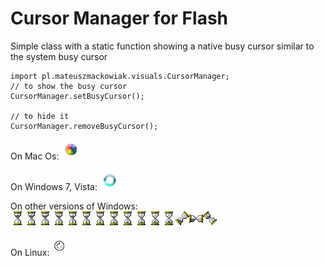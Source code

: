# Cursor Manager for Flash #
Simple class with a static function showing a native busy cursor similar to the system busy cursor

	import pl.mateuszmackowiak.visuals.CursorManager;
	// to show the busy cursor
	CursorManager.setBusyCursor();

	// to hide it
	CursorManager.removeBusyCursor();
On Mac Os:
![mac_busy_cursor](https://github.com/mateuszmackowiak/as3NativeCursorManager/raw/546d718eb6dc8921009dc326ec721c5880a5597a/assets/mac_busy.png)

On Windows 7, Vista: ![windows7_vista_busy_cursor](https://github.com/mateuszmackowiak/as3NativeCursorManager/raw/546d718eb6dc8921009dc326ec721c5880a5597a/assets/aero_busy.png)

On other versions of Windows:![windows_busy_cursor](https://github.com/mateuszmackowiak/as3NativeCursorManager/raw/546d718eb6dc8921009dc326ec721c5880a5597a/assets/windows.png)

On Linux:![linux_busy_cursor](https://github.com/mateuszmackowiak/as3NativeCursorManager/raw/546d718eb6dc8921009dc326ec721c5880a5597a/assets/linux_busy.png)